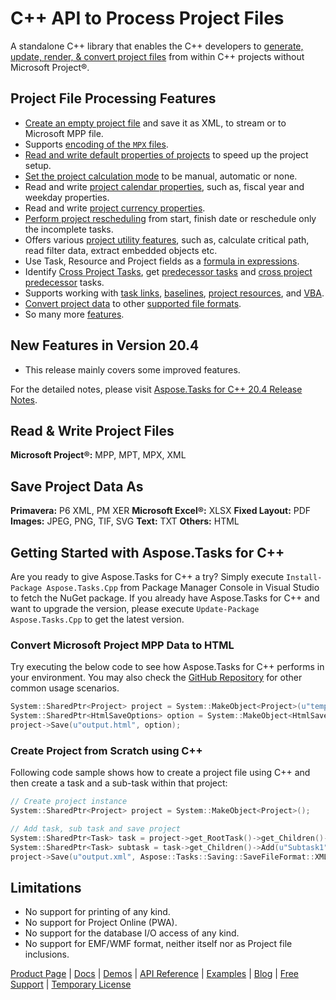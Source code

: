 # C++ API to Process Project Files

A standalone C++ library that enables the C++ developers to [generate, update, render, & convert project files](https://products.aspose.com/tasks/cpp) from within C++ projects without Microsoft Project®.

## Project File Processing Features

- [Create an empty project file](https://docs.aspose.com/display/taskscpp/Creating+and+Saving) and save it as XML, to stream or to Microsoft MPP file.
- Supports [encoding of the `MPX` files](https://docs.aspose.com/display/taskscpp/Reading+Project#ReadingProject-WorkingWithEncodings).
- [Read and write default properties of projects](https://docs.aspose.com/display/taskscpp/Default+Project+Properties) to speed up the project setup.
- [Set the project calculation mode](https://docs.aspose.com/display/taskscpp/Project+Calculation+Modes) to be manual, automatic or none.
- Read and write [project calendar properties](https://docs.aspose.com/display/taskscpp/Calendar+Properties), such as, fiscal year and weekday properties.
- Read and write [project currency properties](https://docs.aspose.com/display/taskscpp/Currency+Properties).
- [Perform project rescheduling](https://docs.aspose.com/display/taskscpp/Project+Rescheduling) from start, finish date or reschedule only the incomplete tasks.
- Offers various [project utility features](https://docs.aspose.com/display/taskscpp/Utility+Features), such as, calculate critical path, read filter data, extract embedded objects etc.
- Use Task, Resource and Project fields as a [formula in expressions](https://docs.aspose.com/display/taskscpp/Formula+Expressions).
- Identify [Cross Project Tasks](https://docs.aspose.com/display/taskscpp/Identify+Cross+Project+Tasks), get [predecessor tasks](https://docs.aspose.com/display/taskscpp/Predecessor+and+Successor+Tasks) and [cross project predecessor](https://docs.aspose.com/display/taskscpp/Cross+Project+Predecessors) tasks.
- Supports working with [task links](https://docs.aspose.com/display/taskscpp/Creating+Task+Links), [baselines](https://docs.aspose.com/display/taskscpp/Working+with+Baselines), [project resources](https://docs.aspose.com/display/taskscpp/Working+with+Resources), and [VBA](https://docs.aspose.com/display/taskscpp/Working+with+VBA).
- [Convert project data](https://docs.aspose.com/display/taskscpp/Converting+Project+Data) to other [supported file formats](https://docs.aspose.com/display/taskscpp/Supported+File+Formats).
- So many more [features](https://docs.aspose.com/display/taskscpp/Developer+Guide).

## New Features in Version 20.4

- This release mainly covers some improved features.

For the detailed notes, please visit [Aspose.Tasks for C++ 20.4 Release Notes](https://docs.aspose.com/display/taskscpp/Aspose.Tasks+for+CPP+20.4+Release+Notes).

## Read & Write Project Files

**Microsoft Project®:** MPP, MPT, MPX, XML

## Save Project Data As

**Primavera:** P6 XML, PM XER
**Microsoft Excel®:** XLSX
**Fixed Layout:** PDF
**Images:** JPEG, PNG, TIF, SVG
**Text:** TXT
**Others:** HTML

## Getting Started with Aspose.Tasks for C++

Are you ready to give Aspose.Tasks for C++ a try? Simply execute `Install-Package Aspose.Tasks.Cpp` from Package Manager Console in Visual Studio to fetch the NuGet package. If you already have Aspose.Tasks for C++ and want to upgrade the version, please execute `Update-Package Aspose.Tasks.Cpp` to get the latest version.

### Convert Microsoft Project MPP Data to HTML

Try executing the below code to see how Aspose.Tasks for C++ performs in your environment. You may also check the [GitHub Repository](https://github.com/aspose-tasks/Aspose.Tasks-for-C) for other common usage scenarios. 

```c++
System::SharedPtr<Project> project = System::MakeObject<Project>(u"template.mpp");
System::SharedPtr<HtmlSaveOptions> option = System::MakeObject<HtmlSaveOptions>();
project->Save(u"output.html", option);
```

### Create Project from Scratch using C++

Following code sample shows how to create a project file using C++ and then create a task and a sub-task within that project:

```c++
// Create project instance
System::SharedPtr<Project> project = System::MakeObject<Project>();

// Add task, sub task and save project
System::SharedPtr<Task> task = project->get_RootTask()->get_Children()->Add(u"Summary1");
System::SharedPtr<Task> subtask = task->get_Children()->Add(u"Subtask1");
project->Save(u"output.xml", Aspose::Tasks::Saving::SaveFileFormat::XML);
```

## Limitations

- No support for printing of any kind.
- No support for Project Online (PWA).
- No support for the database I/O access of any kind.
- No support for EMF/WMF format, neither itself nor as Project file inclusions.

[Product Page](https://products.aspose.com/tasks/cpp) | [Docs](https://docs.aspose.com/display/taskscpp/Home) | [Demos](https://products.aspose.app/tasks/family) | [API Reference](https://apireference.aspose.com/tasks/cpp) | [Examples](https://github.com/aspose-tasks/Aspose.Tasks-for-C) | [Blog](https://blog.aspose.com/category/tasks/) | [Free Support](https://forum.aspose.com/c/tasks) | [Temporary License](https://purchase.aspose.com/temporary-license)
